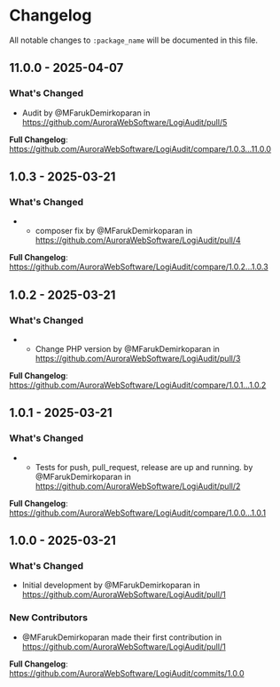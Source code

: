 # Changelog

All notable changes to `:package_name` will be documented in this file.

## 11.0.0 - 2025-04-07

### What's Changed

* Audit by @MFarukDemirkoparan in https://github.com/AuroraWebSoftware/LogiAudit/pull/5

**Full Changelog**: https://github.com/AuroraWebSoftware/LogiAudit/compare/1.0.3...11.0.0

## 1.0.3 - 2025-03-21

### What's Changed

* - composer fix by @MFarukDemirkoparan in https://github.com/AuroraWebSoftware/LogiAudit/pull/4
  

**Full Changelog**: https://github.com/AuroraWebSoftware/LogiAudit/compare/1.0.2...1.0.3

## 1.0.2 - 2025-03-21

### What's Changed

* - Change PHP version by @MFarukDemirkoparan in https://github.com/AuroraWebSoftware/LogiAudit/pull/3
  

**Full Changelog**: https://github.com/AuroraWebSoftware/LogiAudit/compare/1.0.1...1.0.2

## 1.0.1 - 2025-03-21

### What's Changed

* - Tests for push, pull_request, release are up and running. by @MFarukDemirkoparan in https://github.com/AuroraWebSoftware/LogiAudit/pull/2
  

**Full Changelog**: https://github.com/AuroraWebSoftware/LogiAudit/compare/1.0.0...1.0.1

## 1.0.0 - 2025-03-21

### What's Changed

* Initial development by @MFarukDemirkoparan in https://github.com/AuroraWebSoftware/LogiAudit/pull/1

### New Contributors

* @MFarukDemirkoparan made their first contribution in https://github.com/AuroraWebSoftware/LogiAudit/pull/1

**Full Changelog**: https://github.com/AuroraWebSoftware/LogiAudit/commits/1.0.0
